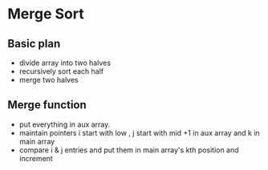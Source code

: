 Merge Sort
=

Basic plan
-

* divide array into two halves
* recursively sort each half
* merge two halves


Merge function
-

  * put everything in aux array.
  * maintain pointers i start with low , j start with mid +1 in aux array and k in main array
  * compare i & j entries and put them in main array's kth position and increment

